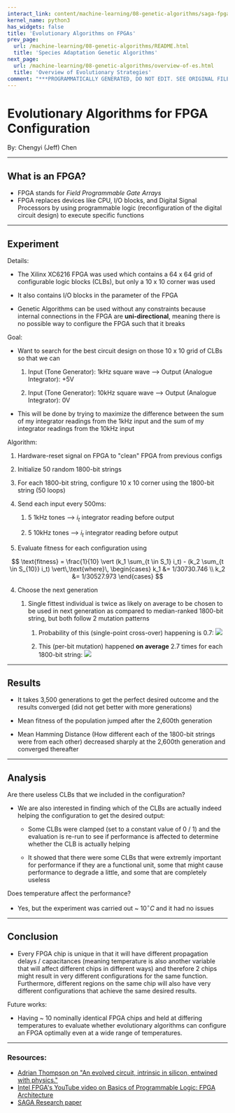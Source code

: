 ```yaml
---
interact_link: content/machine-learning/08-genetic-algorithms/saga-fpga.ipynb
kernel_name: python3
has_widgets: false
title: 'Evolutionary Algorithms on FPGAs'
prev_page:
  url: /machine-learning/08-genetic-algorithms/README.html
  title: 'Species Adaptation Genetic Algorithms'
next_page:
  url: /machine-learning/08-genetic-algorithms/overview-of-es.html
  title: 'Overview of Evolutionary Strategies'
comment: "***PROGRAMMATICALLY GENERATED, DO NOT EDIT. SEE ORIGINAL FILES IN /content***"
---
```



# Evolutionary Algorithms for FPGA Configuration

By: Chengyi (Jeff) Chen



---
## What is an FPGA?

- FPGA stands for *Field Programmable Gate Arrays*
- FPGA replaces devices like CPU, I/O blocks, and Digital Signal Processors by using programmable logic (reconfiguration of the digital circuit design) to execute specific functions



---
## Experiment

Details:

- The Xilinx XC6216 FPGA was used which contains a 64 x 64 grid of configurable logic blocks (CLBs), but only a 10 x 10 corner was used

- It also contains I/O blocks in the parameter of the FPGA

- Genetic Algorithms can be used without any constraints because internal connections in the FPGA are **uni-directional**, meaning there is no possible way to configure the FPGA such that it breaks

Goal:

- Want to search for the best circuit design on those 10 x 10 grid of CLBs so that we can 
    
    1. Input (Tone Generator): 1kHz square wave --> Output (Analogue Integrator): +5V
    
    2. Input (Tone Generator): 10kHz square wave --> Output (Analogue Integrator): 0V


- This will be done by trying to maximize the difference between the sum of my integrator readings from the 1kHz input and the sum of my integrator readings from the 10kHz input
  
Algorithm:

1. Hardware-reset signal on FPGA to "clean" FPGA from previous configs

2. Initialize 50 random 1800-bit strings

3. For each 1800-bit string, configure 10 x 10 corner using the 1800-bit string (50 loops)

4. Send each input every 500ms:

    1. 5 1kHz tones --> $i_t$ integrator reading before output
    
    2. 5 10kHz tones --> $i_t$ integrator reading before output
    
4. Evaluate fitness for each configuration using

$$
\text{fitness} = \frac{1}{10} \vert (k_1 \sum_{t \in S_1} i_t) - (k_2 \sum_{t \in S_{10}} i_t) \vert\,\text{where}\,
\begin{cases}
    k_1 &= 1/30730.746 \\
    k_2 &= 1/30527.973
\end{cases}
$$

4. Choose the next generation

    1. Single fittest individual is twice as likely on average to be chosen to be used in next generation as compared to median-ranked 1800-bit string, but both follow 2 mutation patterns
        
        1. Probability of this (single-point cross-over) happening is 0.7: <img src='https://upload.wikimedia.org/wikipedia/commons/thumb/5/56/OnePointCrossover.svg/231px-OnePointCrossover.svg.png'/>
        
        2. This (per-bit mutation) happened **on average** 2.7 times for each 1800-bit string: <img src='https://localwire.pl/wp-content/uploads/2016/03/Mutation.svg'/>



---
## Results

- It takes 3,500 generations to get the perfect desired outcome and the results converged (did not get better with more generations)

- Mean fitness of the population jumped after the 2,600th generation

- Mean Hamming Distance (How different each of the 1800-bit strings were from each other) decreased sharply at the 2,600th generation and converged thereafter



---
## Analysis

Are there useless CLBs that we included in the configuration?

- We are also interested in finding which of the CLBs are actually indeed helping the configuration to get the desired output:
    
    - Some CLBs were clamped (set to a constant value of 0 / 1) and the evaluation is re-run to see if performance is affected to determine whether the CLB is actually helping
    
    - It showed that there were some CLBs that were extremly important for performance if they are a functional unit, some that might cause performance to degrade a little, and some that are completely useless

Does temperature affect the performance?

- Yes, but the experiment was carried out ~ $10^{\circ} C$ and it had no issues



---
## Conclusion

- Every FPGA chip is unique in that it will have different propagation delays / capacitances (meaning temperature is also another variable that will affect different chips in different ways) and therefore 2 chips might result in very different configurations for the same function. Furthermore, different regions on the same chip will also have very different configurations that achieve the same desired results.

Future works:

- Having ~ 10 nominally identical FPGA chips and held at differing temperatures to evaluate whether evolutionary algorithms can configure an FPGA optimally even at a wide range of temperatures. 



---
### Resources:
- [Adrian Thompson on "An evolved circuit, intrinsic in silicon, entwined with physics."](http://citeseerx.ist.psu.edu/viewdoc/download?doi=10.1.1.50.9691&rep=rep1&type=pdf)
- [Intel FPGA's YouTube video on Basics of Programmable Logic: FPGA Architecture](https://www.youtube.com/watch?v=jbOjWp4C3V4)
- [SAGA Research paper](https://pdfs.semanticscholar.org/09f1/150debcf83b9245ac6eb30dcfefad99be953.pdf)

